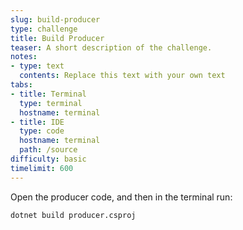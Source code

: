 ```yaml
---
slug: build-producer
type: challenge
title: Build Producer
teaser: A short description of the challenge.
notes:
- type: text
  contents: Replace this text with your own text
tabs:
- title: Terminal
  type: terminal
  hostname: terminal
- title: IDE
  type: code
  hostname: terminal
  path: /source
difficulty: basic
timelimit: 600
---
```


Open the producer code, and then in the terminal run:

```
dotnet build producer.csproj
```
